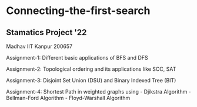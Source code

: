 # Connecting-the-first-search
## Stamatics Project '22

Madhav
IIT Kanpur
200657

Assignment-1: Different basic applications of BFS and DFS

Assignment-2: Topological ordering and its applications like SCC, SAT

Assignment-3: Disjoint Set Union (DSU) and Binary Indexed Tree (BIT)

Assignment-4: Shortest Path in weighted graphs using
              - Djikstra Algorithm 
              - Bellman-Ford Algorithm
              - Floyd-Warshall Algorithm
